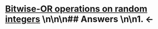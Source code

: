 # [Bitwise-OR operations on random integers](https://projecteuler.net/problem=323) \n\n\n## Answers \n\n1. &larr;
